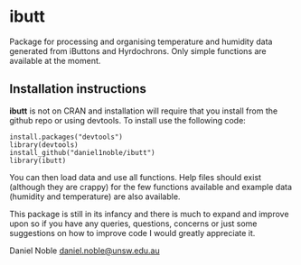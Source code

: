 # ibutt

Package for processing and organising temperature and humidity data generated from iButtons and Hyrdochrons. Only simple functions are available at the moment. 

## Installation instructions

**ibutt** is not on CRAN and installation will require that you install from the github repo or using devtools. To install use the following code:

```{r}
install.packages("devtools")
library(devtools)
install_github("daniel1noble/ibutt")
library(ibutt)
```

You can then load data and use all functions. Help files should exist (although they are crappy) for the few functions available and example data (humidity and temperature) are also available. 

This package is still in its infancy and there is much to expand and improve upon so if you have any queries, questions, concerns or just some suggestions on how to improve code I would greatly appreciate it.

Daniel Noble
daniel.noble@unsw.edu.au





